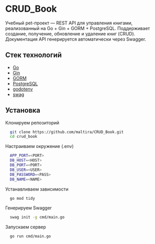 
# CRUD_Book

Учебный pet-проект — REST API для управления книгами, реализованный на Go + Gin + GORM + PostgreSQL. Поддерживает создание, получение, обновление и удаление книг (CRUD).
Документация API генерируется автоматически через Swagger.


## Стек технологий

- [Go](https://go.dev/)
- [Gin](https://github.com/gin-gonic/gin)
- [GORM](https://gorm.io/)
- [PostgreSQL](https://www.postgresql.org/)
- [godotenv](https://github.com/joho/godotenv)
- [swag](https://github.com/swaggo/swag)
## Установка

Клонируем репозиторий
```bash
  git clone https://github.com/maltira/CRUD_Book.git
  cd crud_book
```

Настраиваем окружение (.env)
```bash
  APP_PORT=<PORT>
  DB_HOST=<HOST>
  DB_PORT=<PORT>
  DB_USER=<USER>
  DB_PASSWORD=<PASS>
  DB_NAME=<NAME>
```

Устанавливаем зависимости
```bash
  go mod tidy
```

Генерируем Swagger
```bash
  swag init -g cmd/main.go
```

Запускаем сервер
```bash
  go run cmd/main.go
```
